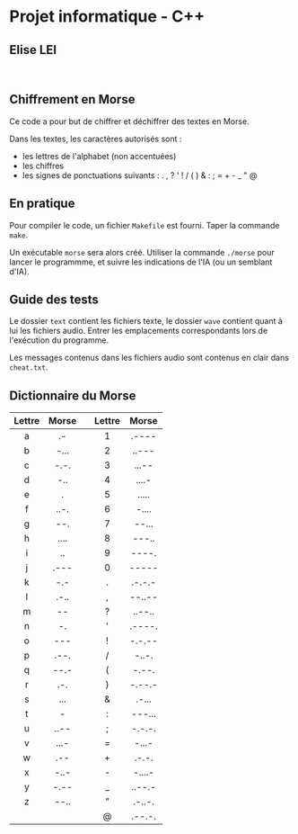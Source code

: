 # Projet informatique - C++
## Elise LEI
&nbsp;
## Chiffrement en Morse

Ce code a pour but de chiffrer et déchiffrer des textes en Morse.

Dans les textes, les caractères autorisés sont :
- les lettres de l'alphabet (non accentuées)
- les chiffres
- les signes de ponctuations suivants : . , ? ' ! / ( ) & : ; = + - _ " @

## En pratique

Pour compiler le code, un fichier `Makefile` est fourni. Taper la commande `make`.

Un exécutable `morse` sera alors créé. Utiliser la commande `./morse` pour lancer le programmme, et suivre les indications de l'IA (ou un semblant d'IA).

## Guide des tests
Le dossier `text` contient les fichiers texte, le dossier `wave` contient quant à lui les fichiers audio. Entrer les emplacements correspondants lors de l'exécution du programme.

Les messages contenus dans les fichiers audio sont contenus en clair dans `cheat.txt`.

## Dictionnaire du Morse

| Lettre | Morse || Lettre | Morse |  
|:---:|:---:|--|:---:|:---:|
|a |.-   || 1 | .---- |
|b |-...|| 2 | ..--- |
|c |-.-.|| 3 | ...-- |
|d |-..|| 4 | ....- |
|e |.|| 5 | ..... |
|f |..-.|| 6 | -.... |
|g |--.|| 7 | --... |
|h |....|| 8 | ---.. |
|i |..|| 9 | ----. |
|j |.---|| 0 | ----- |
|k |-.-|| . | .-.-.- |
|l |.-..|| , | --..-- |
|m |--|| ? | ..--.. |
|n |-.|| ' | .----. |
|o |---|| ! | -.-.-- |
|p |.--.|| / | -..-. |
|q |--.-|| ( | -.--. |
|r |.-.|| ) | -.--.- |
|s |...|| & | .-... |
|t |-|| : | ---... |
|u |..--|| ; | -.-.-. |
|v |...-|| = | -...- |
|w |.--|| + | .-.-. |
|x |-..-|| - | -....- |
|y |-.--|| _ | ..--.- |
|z |--..|| " | .-..-. |
|  |    || @ | .--.-. |